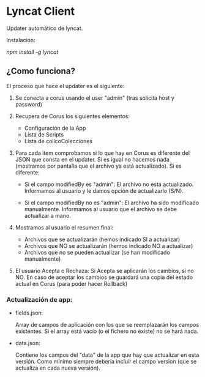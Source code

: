 # Lyncat Client

Updater automático de lyncat.

Instalación:

*npm install -g lyncat*

## ¿Como funciona?

El proceso que hace el updater es el siguiente:

1) Se conecta a corus usando el user "admin" (tras solicita host y password)

2) Recupera de Corus los siguientes elementos:

    - Configuración de la App
    - Lista de Scripts
    - Lista de collcoColecciones

3) Para cada item comprobamos si lo que hay en Corus es diferente del JSON que consta en el updater.
   Si es igual no hacemos nada (mostramos por pantalla que el archivo ya está actualizado).
   Si es diferente:

    - Si el campo modifiedBy es "admin": El archivo no está actualizado. Informamos al usuario y le damos
      opción de actualizarlo (S/N).

    - Si el campo modifiedBy no es "admin": El archivo ha sido modificado manualmente. Informamos al usuario
      que el archivo se debe actualizar a mano.

4) Mostramos al usuario el resumen final:

    - Archivos que se actualizarán (hemos indicado SI a actualizar)
    - Archivos que NO se actualizarán (hemos indicado NO a actualizar)
    - Archivos que no se pueden actualizar (se han modificado manualmente)

5) El usuario Acepta o Rechaza: Si Acepta se aplicarán los cambios, si no NO.
   En caso de aceptar los cambios se guardará una copia del estado actual en Corus (para poder hacer Rollback)


### Actualización de app:

* fields.json:

  Array de campos de aplicación con los que se reemplazarán los campos existentes.
  Si el array está vacío (o el fichero no existe) no se hará nada.

* data.json:

  Contiene los campos del "data" de la app que hay que actualizar en esta versión.
  Como mínimo siempre debería incluir el campo version (que se actualiza en cada nueva versión).



